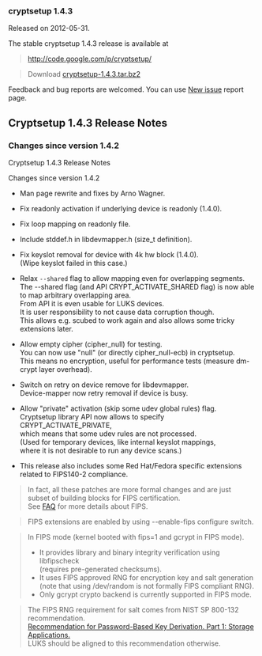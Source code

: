 ### cryptsetup 1.4.3 ###
Released on 2012-05-31.

The stable cryptsetup 1.4.3 release is available at

> http://code.google.com/p/cryptsetup/

> Download [cryptsetup-1.4.3.tar.bz2](http://cryptsetup.googlecode.com/files/cryptsetup-1.4.3.tar.bz2)

Feedback and bug reports are welcomed. You can use  [New issue](http://code.google.com/p/cryptsetup/issues/entry) report page.

## Cryptsetup 1.4.3 Release Notes ##

### Changes since version 1.4.2 ###

Cryptsetup 1.4.3 Release Notes


Changes since version 1.4.2

  * Man page rewrite and fixes by Arno Wagner.

  * Fix readonly activation if underlying device is readonly (1.4.0).

  * Fix loop mapping on readonly file.

  * Include stddef.h in libdevmapper.h (size\_t definition).

  * Fix keyslot removal for device with 4k hw block (1.4.0).<br>(Wipe keyslot failed in this case.)</li></ul>

<ul><li>Relax <code>--shared</code> flag to allow mapping even for overlapping segments.<br>The --shared flag (and API CRYPT_ACTIVATE_SHARED flag) is now able<br>to map arbitrary overlapping area.<br>From API it is even usable for LUKS devices.<br>It is user responsibility to not cause data corruption though.<br>This allows e.g. scubed to work again and also allows some tricky extensions later.</li></ul>

<ul><li>Allow empty cipher (cipher_null) for testing.<br>You can now use "null" (or directly cipher_null-ecb) in cryptsetup.<br>This means no encryption, useful for performance tests (measure dm-crypt layer overhead).</li></ul>

<ul><li>Switch on retry on device remove for libdevmapper.<br>Device-mapper now retry removal if device is busy.</li></ul>

<ul><li>Allow "private" activation (skip some udev global rules) flag.<br>Cryptsetup library API now allows to specify CRYPT_ACTIVATE_PRIVATE,<br>which means that some udev rules are not processed.<br>(Used for temporary devices, like internal keyslot mappings,<br>where it is not desirable to run any device scans.)</li></ul>

<ul><li>This release also includes some Red Hat/Fedora specific extensions<br>related to FIPS140-2 compliance.</li></ul>

<blockquote>In fact, all these patches are more formal changes and are just<br>subset of building blocks for FIPS certification.<br>See <a href='FrequentlyAskedQuestions.md'>FAQ</a> for more details about FIPS.</blockquote>

<blockquote>FIPS extensions are enabled by using --enable-fips configure switch.</blockquote>

<blockquote>In FIPS mode (kernel booted with fips=1 and gcrypt in FIPS mode).<br>
<ul><li>It provides library and binary integrity verification using libfipscheck<br>(requires pre-generated checksums).<br>
</li><li>It uses FIPS approved RNG for encryption key and salt generation<br>(note that using /dev/random is not formally FIPS compliant RNG).<br>
</li><li>Only gcrypt crypto backend is currently supported in FIPS mode.</li></ul></blockquote>

<blockquote>The FIPS RNG requirement for salt comes from NIST SP 800-132 recommendation.<br><a href='http://csrc.nist.gov/publications/nistpubs/800-132/nist-sp800-132.pdf'>Recommendation for Password-Based Key Derivation. Part 1: Storage Applications.</a><br>LUKS should be aligned to this recommendation otherwise.